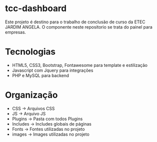 # tcc-dashboard
Este projeto é destino para o trabalho de conclusão de curso da ETEC JARDIM ANGELA. 
O componente neste repositorio se trata do painel para empresas.

# Tecnologias
- HTML5, CSS3, Bootstrap, Fontawesome para template e estilização
- Javascript com Jquery para integrações 
- PHP e MySQL para backend

# Organização
- CSS -> Arquivos CSS
- JS -> Arquivo JS
- Plugins -> Pasta com todos Plugins
- Includes -> Includes globais de páginas 
- Fonts -> Fontes utilizadas no projeto
- images -> Images utilizadas no projeto

